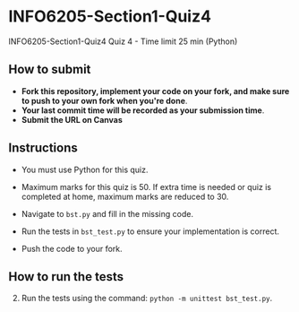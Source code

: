 # INFO6205-Section1-Quiz4

INFO6205-Section1-Quiz4 Quiz 4 - Time limit 25 min (Python)

## How to submit

- **Fork this repository, implement your code on your fork, and make sure to push to your own fork when you're done**.
- **Your last commit time will be recorded as your submission time**.
- **Submit the URL on Canvas**

## Instructions

- You must use Python for this quiz.
- Maximum marks for this quiz is 50. If extra time is needed or quiz is completed at home, maximum marks are reduced to 30.

- Navigate to `bst.py` and fill in the missing code.
- Run the tests in `bst_test.py` to ensure your implementation is correct.
- Push the code to your fork.

## How to run the tests

2. Run the tests using the command: `python -m unittest bst_test.py`.
